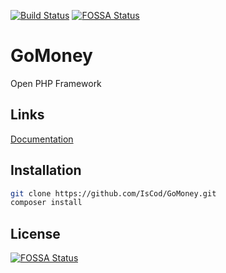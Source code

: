 [![Build Status](https://travis-ci.org/IsCod/GoMoney.svg?branch=master)](https://travis-ci.org/IsCod/GoMoney)
[![FOSSA Status](https://app.fossa.io/api/projects/git%2Bgithub.com%2FIsCod%2FGoMoney.svg?type=shield)](https://app.fossa.io/projects/git%2Bgithub.com%2FIsCod%2FGoMoney?ref=badge_shield)

# GoMoney
Open PHP Framework 

## Links
[Documentation](https://iscod.github.io/GoMoney)

## Installation
```sh
git clone https://github.com/IsCod/GoMoney.git
composer install
```


## License
[![FOSSA Status](https://app.fossa.io/api/projects/git%2Bgithub.com%2FIsCod%2FGoMoney.svg?type=large)](https://app.fossa.io/projects/git%2Bgithub.com%2FIsCod%2FGoMoney?ref=badge_large)
